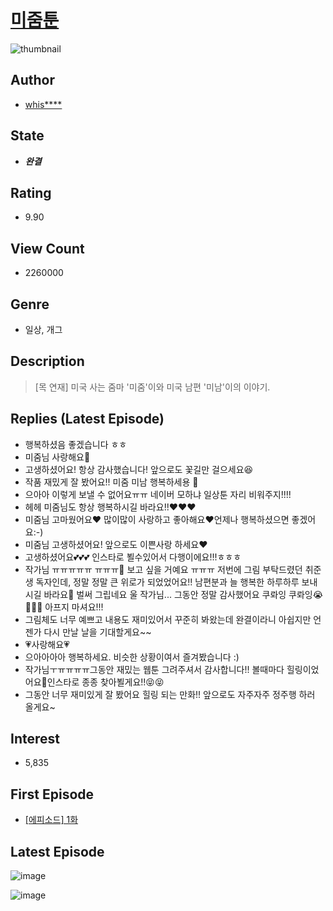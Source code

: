# [미줌툰](https://comic.naver.com/bestChallenge/list?titleId=745163)
![thumbnail](https://image-comic.pstatic.net/user_contents_data/challenge_comic/2020/11/12/288477/thumbnail_202x1646f0c739b_7052_443d_aeee_ca1d2d275676_00004650.JPEG)

## Author
- [whis****](https://comic.naver.com/artistTitle?id=288477)

## State
- ***완결***

## Rating
- 9.90

## View Count
- 2260000

## Genre
- 일상, 개그

## Description
> [목 연재] 미국 사는 줌마 '미줌'이와 미국 남편 '미남'이의 이야기.

## Replies (Latest Episode)
- 행복하셨음 좋겠습니다 ㅎㅎ
- 미줌님 사랑해요💖
- 고생하셨어요! 항상 감사했습니다! 앞으로도 꽃길만 걸으세요😆
- 작품 재밌게 잘 봤어요!! 미줌 미남 행복하세용 🥰
- 으아아 이렇게 보낼 수 없어요ㅠㅠ 네이버 모하냐 일상툰 자리 비워주지!!!!
- 헤헤 미줌님도 항상 행복하시길 바라요!!❤❤❤
- 미줌님 고마웠어요❤️ 많이많이 사랑하고 좋아해요❤️언제나 행복하셨으면 좋겠어요:-)
- 미줌님 고생하셨어요! 앞으로도 이쁜사랑 하세요❤
- 고생하셨어요💕💕💕 인스타로 뵐수있어서 다행이에요!!!ㅎㅎㅎ
- 작가님 ㅠㅠㅠㅠㅠ ㅠㅠㅠ💓 보고 싶을 거예요 ㅠㅠㅠ 저번에 그림 부탁드렸던 취준생 독자인데, 정말 정말 큰 위로가 되었었어요!! 남편분과 늘 행복한 하루하루 보내시길 바라요🌸 벌써 그립네요 울 작가님... 그동안 정말 감사했어요 쿠롸잉 쿠롸잉😭💓💓💓 아프지 마셔요!!!
- 그림체도 너무 예쁘고 내용도 재미있어서 꾸준히 봐왔는데 완결이라니 아쉽지만 언젠가 다시 만날 날을 기대할게요~~
- 💗사랑해요💗
- 으아아아아 행복하세요. 비슷한 상황이여서 즐겨봤습니다 :)
- 작가님ㅜㅠㅠㅠㅠ그동안 재밌는 웹툰 그려주셔서 감사합니다!! 볼때마다 힐링이었어요🥰인스타로 종종 찾아뵐게요!!😝😝
- 그동안 너무 재미있게 잘 봤어요 힐링 되는 만화!! 앞으로도 자주자주 정주행 하러 올게요~

## Interest
- 5,835

## First Episode
- [[에피소드] 1화](https://comic.naver.com/bestChallenge/detail?titleId=745163&no=1)

## Latest Episode
![image](https://image-comic.pstatic.net/user_contents_data/challenge_comic/2021/03/17/288477/upload_3546638829118239794.jpeg)

![image](https://image-comic.pstatic.net/user_contents_data/challenge_comic/2021/03/17/288477/upload_7075774285317485881.jpeg)
